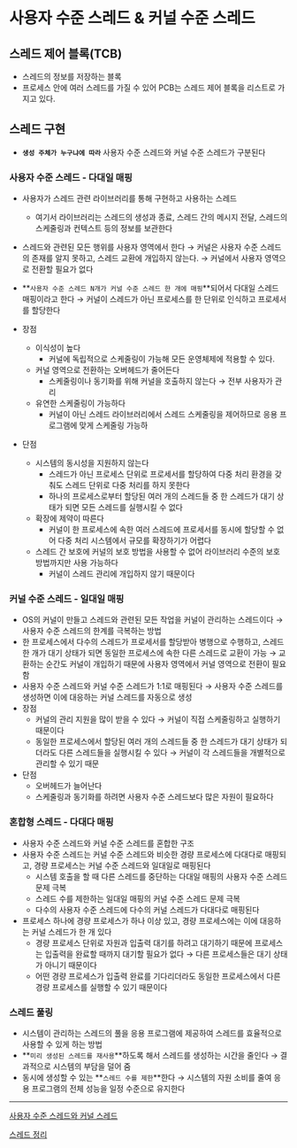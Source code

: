 # 사용자 수준 스레드 & 커널 수준 스레드

## 스레드 제어 블록(TCB)

- 스레드의 정보를 저장하는 블록
- 프로세스 안에 여러 스레드를 가질 수 있어 PCB는 스레드 제어 블록을 리스트로 가지고 있다.

## 스레드 구현


- **`생성 주체가 누구냐에 따라`** 사용자 수준 스레드와 커널 수준 스레드가 구분된다

### 사용자 수준 스레드 - 다대일 매핑

- 사용자가 스레드 관련 라이브러리를 통해 구현하고 사용하는 스레드
    - 여기서 라이브러리는 스레드의 생성과 종료, 스레드 간의 메시지 전달, 스레드의 스케줄링과 컨텍스트 등의 정보를 보관한다
- 스레드와 관련된 모든 행위를 사용자 영역에서 한다
→ 커널은 사용자 수준 스레드의 존재를 알지 못하고, 스레드 교환에 개입하지 않는다.
→ 커널에서 사용자 영역으로 전환할 필요가 없다
- **`사용자 수준 스레드 N개가 커널 수준 스레드 한 개에 매핑`**되어서 다대일 스레드 매핑이라고 한다
→ 커널이 스레드가 아닌 프로세스를 한 단위로 인식하고 프로세서를 할당한다

- 장점
    - 이식성이 높다
        - 커널에 독립적으로 스케줄링이 가능해 모든 운영체제에 적용할 수 있다.
    - 커널 영역으로 전환하는 오버헤드가 줄어든다
        - 스케줄링이나 동기화를 위해 커널을 호출하지 않는다 → 전부 사용자가 관리
    - 유연한 스케줄링이 가능하다
        - 커널이 아닌 스레드 라이브러리에서 스레드 스케줄링을 제어하므로 응용 프로그램에 맞게 스케줄링 가능하
- 단점
    - 시스템의 동시성을 지원하지 않는다
        - 스레드가 아닌 프로세스 단위로 프로세서를 할당하여 다중 처리 환경을 갖춰도 스레드 단위로 다중 처리를 하지 못한다
        - 하나의 프로세스로부터 할당된 여러 개의 스레드들 중 한 스레드가 대기 상태가 되면 모든 스레드를 실행시킬 수 없다
    - 확장에 제약이 따른다
        - 커널이 한 프로세스에 속한 여러 스레드에 프로세서를 동시에 할당할 수 없어 다중 처리 시스템에서 규모를 확장하기가 어렵다
    - 스레드 간 보호에 커널의 보호 방법을 사용할 수 없어 라이브러리 수준의 보호 방법까지만 사용 가능하다
        - 커널이 스레드 관리에 개입하지 않기 때문이다

### 커널 수준 스레드 - 일대일 매핑


- OS의 커널이 만들고 스레드와 관련된 모든 작업을 커널이 관리하는 스레드이다
→ 사용자 수준 스레드의 한계를 극복하는 방법
- 한 프로세스에서 다수의 스레드가 프로세서를 할당받아 병행으로 수행하고, 스레드 한 개가 대기 상태가 되면 동일한 프로세스에 속한 다른 스레드로 교환이 가능
→ 교환하는 순간도 커널이 개입하기 때문에 사용자 영역에서 커널 영역으로 전환이 필요함
- 사용자 수준 스레드와 커널 수준 스레드가 1:1로 매핑된다
→ 사용자 수준 스레드를 생성하면 이에 대응하는 커널 스레드를 자동으로 생성
- 장점
    - 커널의 관리 지원을 많이 받을 수 있다
    → 커널이 직접 스케줄링하고 실행하기 때문이다
    - 동일한 프로세스에서 할당된 여러 개의 스레드들 중 한 스레드가 대기 상태가 되더라도 다른 스레드들을 실행시킬 수 있다
    → 커널이 각 스레드들을 개별적으로 관리할 수 있기 때문
- 단점
    - 오버헤드가 늘어난다
    - 스케줄링과 동기화를 하려면 사용자 수준 스레드보다 많은 자원이 필요하다

### 혼합형 스레드 - 다대다 매핑


- 사용자 수준 스레드와 커널 수준 스레드를 혼합한 구조
- 사용자 수준 스레드는 커널 수준 스레드와 비슷한 경량 프로세스에 다대다로 매핑되고, 경량 프로세스는 커널 수준 스레드와 일대일로 매핑된다
    - 시스템 호출을 할 때 다른 스레드를 중단하는 다대일 매핑의 사용자 수준 스레드 문제 극복
    - 스레드 수를 제한하는 일대일 매핑의 커널 수준 스레드 문제 극복
    - 다수의 사용자 수준 스레드에 다수의 커널 스레드가 다대다로 매핑된다
- 프로세스 하나에 경량 프로세스가 하나 이상 있고, 경량 프로세스에는 이에 대응하는 커널 스레드가 한 개 있다
    - 경량 프로세스 단위로 자원과 입출력 대기를 하려고 대기하기 때문에 프로세스는 입출력을 완료할 때까지 대기할 필요가 없다
    → 다른 프로세스들은 대기 상태가 아니기 때문이다
    - 어떤 경량 프로세스가 입출력 완료를 기다리더라도 동일한 프로세스에서 다른 경량 프로세스를 실행할 수 있기 때문이다

### 스레드 풀링

- 시스템이 관리하는 스레드의 풀을 응용 프로그램에 제공하여 스레드를 효율적으로 사용할 수 있게 하는 방법
- **`미리 생성된 스레드를 재사용`**하도록 해서 스레드를 생성하는 시간을 줄인다
→ 결과적으로 시스템의 부담을 덜어 줌
- 동시에 생성할 수 있는 **`스레드 수를 제한`**한다
→ 시스템의 자원 소비를 줄여 응용 프로그램의 전체 성능을 일정 수준으로 유지한다

---

[사용자 수준 스레드와 커널 스레드](https://velog.io/@taehee-kim-dev/%EC%82%AC%EC%9A%A9%EC%9E%90-%EC%88%98%EC%A4%80-%EC%8A%A4%EB%A0%88%EB%93%9C-%EC%BB%A4%EB%84%90-%EC%88%98%EC%A4%80-%EC%8A%A4%EB%A0%88%EB%93%9C)

[스레드 정리](https://coding-start.tistory.com/199)
